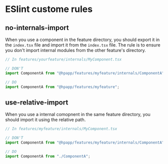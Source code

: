 # ESlint custome rules

## no-internals-import

When you use a component in the feature directory, you should export it in the `index.tsx` file and import it from the `index.tsx` file. The rule is to ensure you don't import internal modules from the other feature's directory.

```typescript
// In features/yourfeature/internals/MyComponent.tsx

// DON'T
import ComponentA from "@hpapp/features/myfeature/internals/ComponentA";

// DO
import ComponentA from "@hpapp/features/myfeature";
```

## use-relative-import

When you use a internal comopnent in the same feature directory, you should import it using the relative path.

```typescript
// In features/myfeature/internals/MyComponent.tsx

// DON'T
import ComponentA from "@hpapp/features/myfeature/internals/ComponentA";

// DO
import ComponentA from "./ComponentA";
```
